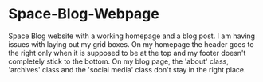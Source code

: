 # Space-Blog-Webpage
Space Blog website with a working homepage and a blog post. I am having issues with laying out my grid boxes. On my homepage the header goes to the right only when it is supposed to be at the top and my footer doesn't completely stick to the bottom. On my blog page, the 'about' class, 'archives' class and the 'social media' class don't stay in the right place.

